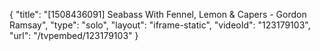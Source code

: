 {
    "title": "[1508436091] Seabass With Fennel, Lemon & Capers - Gordon Ramsay",
    "type": "solo",
    "layout": "iframe-static",
    "videoId": "123179103",
    "url": "\/tvpembed\/123179103"
}